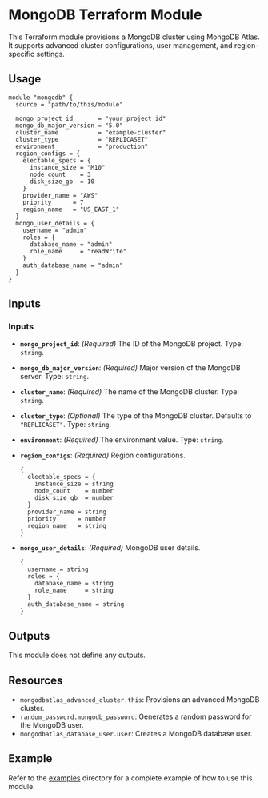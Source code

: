 # MongoDB Terraform Module

This Terraform module provisions a MongoDB cluster using MongoDB Atlas. It supports advanced cluster configurations, user management, and region-specific settings.

## Usage

```hcl
module "mongodb" {
  source = "path/to/this/module"

  mongo_project_id       = "your_project_id"
  mongo_db_major_version = "5.0"
  cluster_name           = "example-cluster"
  cluster_type           = "REPLICASET"
  environment            = "production"
  region_configs = {
    electable_specs = {
      instance_size = "M10"
      node_count    = 3
      disk_size_gb  = 10
    }
    provider_name = "AWS"
    priority      = 7
    region_name   = "US_EAST_1"
  }
  mongo_user_details = {
    username = "admin"
    roles = {
      database_name = "admin"
      role_name     = "readWrite"
    }
    auth_database_name = "admin"
  }
}
```

## Inputs

### Inputs

- **`mongo_project_id`**: _(Required)_ The ID of the MongoDB project. Type: `string`.

- **`mongo_db_major_version`**: _(Required)_ Major version of the MongoDB server. Type: `string`.

- **`cluster_name`**: _(Required)_ The name of the MongoDB cluster. Type: `string`.

- **`cluster_type`**: _(Optional)_ The type of the MongoDB cluster. Defaults to `"REPLICASET"`. Type: `string`.

- **`environment`**: _(Required)_ The environment value. Type: `string`.

- **`region_configs`**: _(Required)_ Region configurations.

  ```hcl
  {
    electable_specs = {
      instance_size = string
      node_count    = number
      disk_size_gb  = number
    }
    provider_name = string
    priority      = number
    region_name   = string
  }
  ```

- **`mongo_user_details`**: _(Required)_ MongoDB user details.
  ```hcl
  {
    username = string
    roles = {
      database_name = string
      role_name     = string
    }
    auth_database_name = string
  }
  ```

## Outputs

This module does not define any outputs.

## Resources

- `mongodbatlas_advanced_cluster.this`: Provisions an advanced MongoDB cluster.
- `random_password.mongodb_password`: Generates a random password for the MongoDB user.
- `mongodbatlas_database_user.user`: Creates a MongoDB database user.

## Example

Refer to the [examples](../../examples/mongodb/) directory for a complete example of how to use this module.
